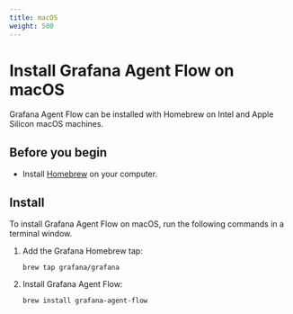 ```yaml
---
title: macOS
weight: 500
---
```


# Install Grafana Agent Flow on macOS

Grafana Agent Flow can be installed with Homebrew on Intel and Apple Silicon macOS machines.

## Before you begin

* Install [Homebrew][] on your computer.

[Homebrew]: https://brew.sh

## Install

To install Grafana Agent Flow on macOS, run the following commands in a terminal window.

1. Add the Grafana Homebrew tap:

   ```shell
   brew tap grafana/grafana
   ```

2. Install Grafana Agent Flow:

   ```shell
   brew install grafana-agent-flow
   ```
